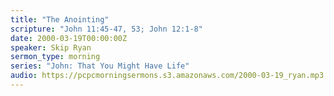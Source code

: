 ```yaml
---
title: "The Anointing"
scripture: "John 11:45-47, 53; John 12:1-8"
date: 2000-03-19T00:00:00Z
speaker: Skip Ryan
sermon_type: morning
series: "John: That You Might Have Life"
audio: https://pcpcmorningsermons.s3.amazonaws.com/2000-03-19_ryan.mp3 
---
```



